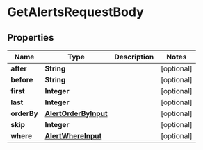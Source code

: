

# GetAlertsRequestBody


## Properties

Name | Type | Description | Notes
------------ | ------------- | ------------- | -------------
**after** | **String** |  |  [optional]
**before** | **String** |  |  [optional]
**first** | **Integer** |  |  [optional]
**last** | **Integer** |  |  [optional]
**orderBy** | [**AlertOrderByInput**](AlertOrderByInput.md) |  |  [optional]
**skip** | **Integer** |  |  [optional]
**where** | [**AlertWhereInput**](AlertWhereInput.md) |  |  [optional]




